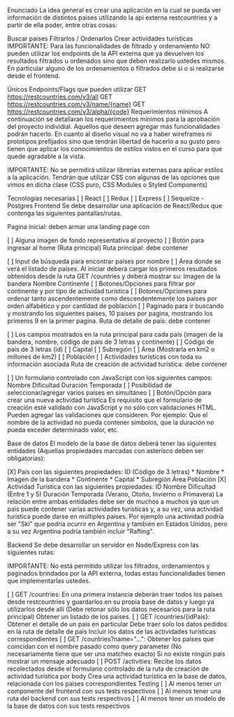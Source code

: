 Enunciado
La idea general es crear una aplicación en la cual se pueda ver información de distintos paises utilizando la api externa restcountries y a partir de ella poder, entre otras cosas:

Buscar paises
Filtrarlos / Ordenarlos
Crear actividades turísticas
IMPORTANTE: Para las funcionalidades de filtrado y ordenamiento NO pueden utilizar los endpoints de la API externa que ya devuelven los resultados filtrados u ordenados sino que deben realizarlo ustedes mismos. En particular alguno de los ordenamientos o filtrados debe si o si realizarse desde el frontend.

Únicos Endpoints/Flags que pueden utilizar
GET https://restcountries.com/v3/all
GET https://restcountries.com/v3/name/{name}
GET https://restcountries.com/v3/alpha/{code}
Requerimientos mínimos
A continuación se detallaran los requerimientos mínimos para la aprobación del proyecto individial. Aquellos que deseen agregar más funcionalidades podrán hacerlo. En cuanto al diseño visual no va a haber wireframes ni prototipos prefijados sino que tendrán libertad de hacerlo a su gusto pero tienen que aplicar los conocimientos de estilos vistos en el curso para que quede agradable a la vista.

IMPORTANTE: No se permitirá utilizar librerías externas para aplicar estilos a la aplicación. Tendrán que utilizar CSS con algunas de las opciones que vimos en dicha clase (CSS puro, CSS Modules o Styled Components)

Tecnologías necesarias
[ ] React
[ ] Redux
[ ] Express
[ ] Sequelize - Postgres
Frontend
Se debe desarrollar una aplicación de React/Redux que contenga las siguientes pantallas/rutas.

Pagina inicial: deben armar una landing page con

[ ] Alguna imagen de fondo representativa al proyecto
[ ] Botón para ingresar al home (Ruta principal)
Ruta principal: debe contener

[ ] Input de búsqueda para encontrar países por nombre
[ ] Área donde se verá el listado de países. Al iniciar deberá cargar los primeros resultados obtenidos desde la ruta GET /countries y deberá mostrar su:
Imagen de la bandera
Nombre
Continente
[ ] Botones/Opciones para filtrar por continente y por tipo de actividad turística
[ ] Botones/Opciones para ordenar tanto ascendentemente como descendentemente los países por orden alfabético y por cantidad de población
[ ] Paginado para ir buscando y mostrando los siguientes paises, 10 paises por pagina, mostrando los primeros 9 en la primer pagina.
Ruta de detalle de país: debe contener

[ ] Los campos mostrados en la ruta principal para cada país (imagen de la bandera, nombre, código de país de 3 letras y continente)
[ ] Código de país de 3 letras (id)
[ ] Capital
[ ] Subregión
[ ] Área (Mostrarla en km2 o millones de km2)
[ ] Población
[ ] Actividades turísticas con toda su información asociada
Ruta de creación de actividad turística: debe contener

[ ] Un formulario controlado con JavaScript con los siguientes campos:
Nombre
Dificultad
Duración
Temporada
[ ] Posibilidad de seleccionar/agregar varios países en simultáneo
[ ] Botón/Opción para crear una nueva actividad turística
Es requisito que el formulario de creación esté validado con JavaScript y no sólo con validaciones HTML. Pueden agregar las validaciones que consideren. Por ejemplo: Que el nombre de la actividad no pueda contener símbolos, que la duración no pueda exceder determinado valor, etc.

Base de datos
El modelo de la base de datos deberá tener las siguientes entidades (Aquellas propiedades marcadas con asterísco deben ser obligatorias):

[X] País con las siguientes propiedades:
ID (Código de 3 letras) *
Nombre *
Imagen de la bandera *
Continente *
Capital *
Subregión
Área
Población
[X] Actividad Turística con las siguientes propiedades:
ID
Nombre
Dificultad (Entre 1 y 5)
Duración
Temporada (Verano, Otoño, Invierno o Primavera)
La relación entre ambas entidades debe ser de muchos a muchos ya que un país puede contener varias actividades turísticas y, a su vez, una actividad turística puede darse en múltiples países. Por ejemplo una actividad podría ser "Ski" que podría ocurrir en Argentina y también en Estados Unidos, pero a su vez Argentina podría también incluir "Rafting".

Backend
Se debe desarrollar un servidor en Node/Express con las siguientes rutas:

IMPORTANTE: No está permitido utilizar los filtrados, ordenamientos y paginados brindados por la API externa, todas estas funcionalidades tienen que implementarlas ustedes.

[ ] GET /countries:
En una primera instancia deberán traer todos los países desde restcountries y guardarlos en su propia base de datos y luego ya utilizarlos desde allí (Debe retonar sólo los datos necesarios para la ruta principal)
Obtener un listado de los paises.
[ ] GET /countries/{idPais}:
Obtener el detalle de un país en particular
Debe traer solo los datos pedidos en la ruta de detalle de país
Incluir los datos de las actividades turísticas correspondientes
[ ] GET /countries?name="...":
Obtener los países que coincidan con el nombre pasado como query parameter (No necesariamente tiene que ser una matcheo exacto)
Si no existe ningún país mostrar un mensaje adecuado
[ ] POST /activities:
Recibe los datos recolectados desde el formulario controlado de la ruta de creación de actividad turística por body
Crea una actividad turística en la base de datos, relacionada con los países correspondientes
Testing
[ ] Al menos tener un componente del frontend con sus tests respectivos
[ ] Al menos tener una ruta del backend con sus tests respectivos
[ ] Al menos tener un modelo de la base de datos con sus tests respectivos